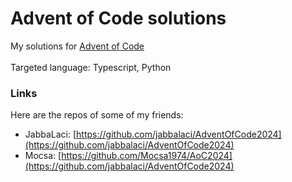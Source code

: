 # Advent of Code solutions

My solutions for [Advent of Code](https://adventofcode.com/)\
\
Targeted language: Typescript, Python

### Links

Here are the repos of some of my friends:

* JabbaLaci: [https://github.com/jabbalaci/AdventOfCode2024](https://github.com/jabbalaci/AdventOfCode2024)
* Mocsa: [https://github.com/Mocsa1974/AoC2024](https://github.com/jabbalaci/AdventOfCode2024)
